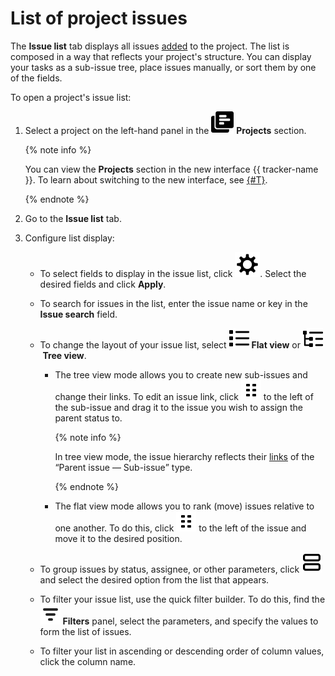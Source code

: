 # List of project issues

The **Issue list** tab displays all issues [added](create-project.md#add-tickets) to the project. The list is composed in a way that reflects your project's structure. You can display your tasks as a sub-issue tree, place issues manually, or sort them by one of the fields.

To open a project's issue list:

1. Select a project on the left-hand panel in the ![](../../_assets/tracker/svg/project.svg)&nbsp;**Projects** section.

   {% note info %}

   You can view the **Projects** section in the new interface {{ tracker-name }}. To learn about switching to the new interface, see [{#T}](project-new.md).

   {% endnote %}

1. Go to the **Issue list** tab.

1. Configure list display:

    * To select fields to display in the issue list, click ![](../../_assets/tracker/svg/settings.svg). Select the desired fields and click **Apply**.

    * To search for issues in the list, enter the issue name or key in the **Issue search** field.

    * To change the layout of your issue list, select ![](../../_assets/tracker/svg/flat-list.svg)&nbsp;**Flat view** or ![](../../_assets/tracker/svg/tree-list.svg)&nbsp;**Tree view**.

      * The tree view mode allows you to create new sub-issues and change their links. To edit an issue link, click ![](../../_assets/tracker/svg/range.svg) to the left of the sub-issue and drag it to the issue you wish to assign the parent status to.

        {% note info %}

        In tree view mode, the issue hierarchy reflects their [links](../user/links.md) of the <q>Parent issue — Sub-issue</q> type.

        {% endnote %}

      * The flat view mode allows you to rank (move) issues relative to one another. To do this, click ![](../../_assets/tracker/svg/range.svg) to the left of the issue and move it to the desired position.

    * To group issues by status, assignee, or other parameters, click ![](../../_assets/tracker/svg/group.svg) and select the desired option from the list that appears.

    * To filter your issue list, use the quick filter builder. To do this, find the ![](../../_assets/tracker/svg/filters.svg)&nbsp;**Filters** panel, select the parameters, and specify the values to form the list of issues.

    * To filter your list in ascending or descending order of column values, click the column name.

